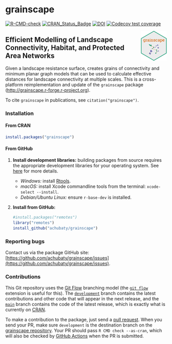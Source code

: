 # grainscape

<!-- badges: start -->
[![R-CMD-check](https://github.com/achubaty/grainscape/actions/workflows/R-CMD-check.yaml/badge.svg)](https://github.com/achubaty/grainscape/actions/workflows/R-CMD-check.yaml)
[![CRAN_Status_Badge](https://www.r-pkg.org/badges/version/grainscape)](https://cran.r-project.org/package=grainscape)
[![DOI](https://zenodo.org/badge/62731055.svg)](https://zenodo.org/badge/latestdoi/62731055)
[![Codecov test coverage](https://codecov.io/gh/achubaty/grainscape/branch/main/graph/badge.svg)](https://codecov.io/gh/achubaty/grainscape?branch=main)
<!-- badges: end -->

<img align="right" width="80" pad="20" src="https://github.com/achubaty/grainscape/raw/main/stickers/hexsticker.png">

## Efficient Modelling of Landscape Connectivity, Habitat, and Protected Area Networks

Given a landscape resistance surface, creates grains of connectivity and minimum planar graph models that can be used to calculate effective distances for landscape connectivity at multiple scales.
This is a cross-platform reimplementation and update of the `grainscape` package (http://grainscape.r-forge.r-project.org).

To cite `grainscape` in publications, see `citation("grainscape")`.

### Installation

#### From CRAN

```r
install.packages("grainscape")
```

#### From GitHub

1. **Install development libraries:** building packages from source requires the appropriate development libraries for your operating system.
  See [here](https://support.rstudio.com/hc/en-us/articles/200486498-Package-Development-Prerequisites) for more details.
    
    - *Windows:* install [Rtools](https://cran.r-project.org/bin/windows/Rtools/).
    - *macOS:* install Xcode commandline tools from the terminal: `xcode-select --install`. 
    - *Debian/Ubuntu Linux:* ensure `r-base-dev` is installed.

2. **Install from GitHub:**
    
    ```r
    #install.packages("remotes")
    library("remotes")
    install_github("achubaty/grainscape")
    ```

### Reporting bugs

Contact us via the package GitHub site: [https://github.com/achubaty/grainscape/issues](https://github.com/achubaty/grainscape/issues).

### Contributions

This Git repository uses the [Git Flow](https://nvie.com/posts/a-successful-git-branching-model/) branching model (the [`git flow`](https://github.com/petervanderdoes/gitflow-avh) extension is useful for this).
The [`development`](https://github.com/achubaty/grainscape/tree/development) branch contains the latest contributions and other code that will appear in the next release, and the [`main`](https://github.com/achubaty/grainscape) branch contains the code of the latest release, which is exactly what is currently on [CRAN](https://cran.r-project.org/package=grainscape).

To make a contribution to the package, just send a [pull request](https://help.github.com/articles/using-pull-requests/). 
When you send your PR, make sure `development` is the destination branch on the [grainscape repository](https://github.com/achubaty/grainscape).
Your PR should pass `R CMD check --as-cran`, which will also be checked by [GitHub Actions](https://github.com/achubaty/grainscape/actions) when the PR is submitted.
